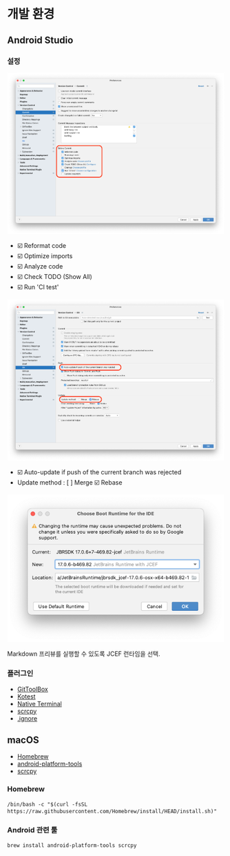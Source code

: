 # 개발 환경

## Android Studio

### 설정

![Version Control - Commit](asset/preferences%20commit.png)

- ☑️ Reformat code
- ☑️ Optimize imports
- ☑️ Analyze code
- ☑️ Check TODO (Show All)
- ☑️ Run 'CI test'

![Version Control - Git](asset/preferences%20git.png)

- ☑️ Auto-update if push of the current branch was rejected
- Update method : [ ] Merge ☑️ Rebase

![Markdown preview](asset/choose%20boot%20runtime.png)

Markdown 프리뷰를 실행할 수 있도록 JCEF 런타임을 선택.

### 플러그인

- [GitToolBox](https://plugins.jetbrains.com/plugin/7499-gittoolbox)
- [Kotest](https://plugins.jetbrains.com/plugin/14080-kotest)
- [Native Terminal](https://plugins.jetbrains.com/plugin/9966-native-terminal)
- [scrcpy](https://plugins.jetbrains.com/plugin/14565-scrcpy)
- [.ignore](https://plugins.jetbrains.com/plugin/7495--ignore)

## macOS

- [Homebrew](https://brew.sh)
- [android-platform-tools](https://developer.android.com/studio/releases/platform-tools)
- [scrcpy](https://github.com/Genymobile/scrcpy)

### Homebrew

```shell
/bin/bash -c "$(curl -fsSL https://raw.githubusercontent.com/Homebrew/install/HEAD/install.sh)"
```

### Android 관련 툴

```shell
brew install android-platform-tools scrcpy
```
